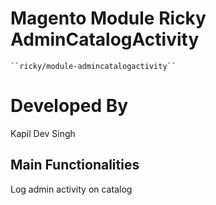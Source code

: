 # Magento Module Ricky AdminCatalogActivity

    ``ricky/module-admincatalogactivity``

# Developed By
Kapil Dev Singh

## Main Functionalities
Log admin activity on catalog





